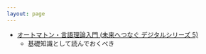 ```yaml
---
layout: page
---
```


* [オートマトン・言語理論入門 (未来へつなぐ デジタルシリーズ 5)](https://bookworm.improve-future.com/book/17987)
    * 基礎知識として読んでおくべき
